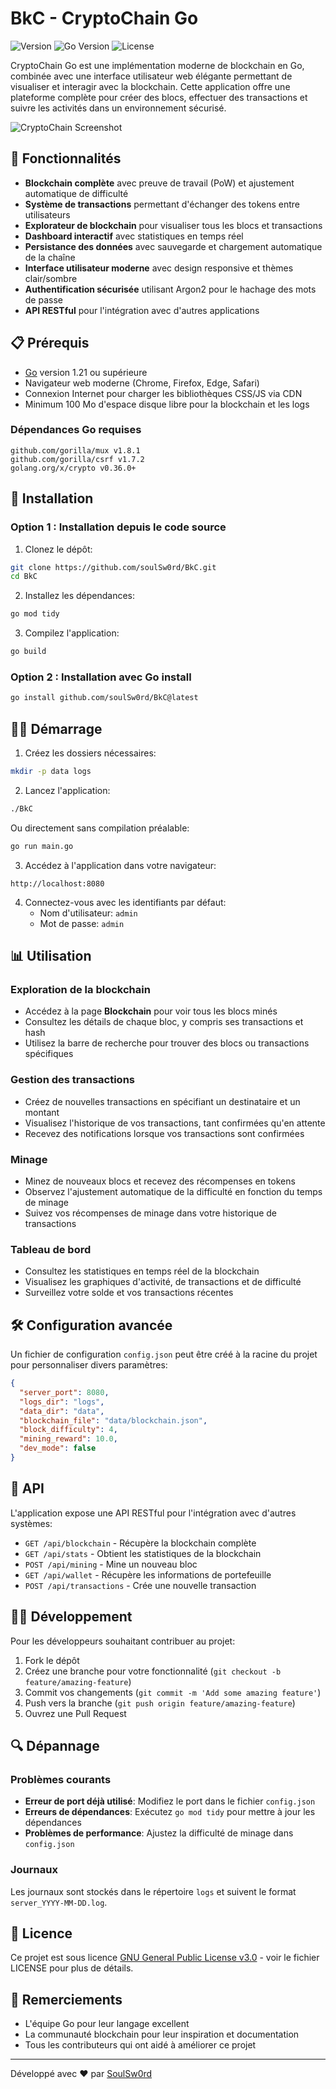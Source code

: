 # BkC - CryptoChain Go

![Version](https://img.shields.io/badge/version-1.2.0-blue.svg)
![Go Version](https://img.shields.io/badge/Go-1.21+-00ADD8.svg)
![License](https://img.shields.io/badge/license-GPL%20v3-green.svg)

CryptoChain Go est une implémentation moderne de blockchain en Go, combinée avec une interface utilisateur web élégante permettant de visualiser et interagir avec la blockchain. Cette application offre une plateforme complète pour créer des blocs, effectuer des transactions et suivre les activités dans un environnement sécurisé.

![CryptoChain Screenshot](https://via.placeholder.com/800x400?text=CryptoChain+Go+Screenshot)

## 🚀 Fonctionnalités

- **Blockchain complète** avec preuve de travail (PoW) et ajustement automatique de difficulté
- **Système de transactions** permettant d'échanger des tokens entre utilisateurs
- **Explorateur de blockchain** pour visualiser tous les blocs et transactions
- **Dashboard interactif** avec statistiques en temps réel
- **Persistance des données** avec sauvegarde et chargement automatique de la chaîne
- **Interface utilisateur moderne** avec design responsive et thèmes clair/sombre
- **Authentification sécurisée** utilisant Argon2 pour le hachage des mots de passe
- **API RESTful** pour l'intégration avec d'autres applications

## 📋 Prérequis

- [Go](https://golang.org/dl/) version 1.21 ou supérieure
- Navigateur web moderne (Chrome, Firefox, Edge, Safari)
- Connexion Internet pour charger les bibliothèques CSS/JS via CDN
- Minimum 100 Mo d'espace disque libre pour la blockchain et les logs

### Dépendances Go requises

```
github.com/gorilla/mux v1.8.1
github.com/gorilla/csrf v1.7.2
golang.org/x/crypto v0.36.0+
```

## 🔧 Installation

### Option 1 : Installation depuis le code source

1. Clonez le dépôt:

```bash
git clone https://github.com/soulSw0rd/BkC.git
cd BkC
```

2. Installez les dépendances:

```bash
go mod tidy
```

3. Compilez l'application:

```bash
go build
```

### Option 2 : Installation avec Go install

```bash
go install github.com/soulSw0rd/BkC@latest
```

## 🏃‍♂️ Démarrage

1. Créez les dossiers nécessaires:

```bash
mkdir -p data logs
```

2. Lancez l'application:

```bash
./BkC
```

Ou directement sans compilation préalable:

```bash
go run main.go
```

3. Accédez à l'application dans votre navigateur:

```
http://localhost:8080
```

4. Connectez-vous avec les identifiants par défaut:
   - Nom d'utilisateur: `admin`
   - Mot de passe: `admin`

## 📊 Utilisation

### Exploration de la blockchain

- Accédez à la page **Blockchain** pour voir tous les blocs minés
- Consultez les détails de chaque bloc, y compris ses transactions et hash
- Utilisez la barre de recherche pour trouver des blocs ou transactions spécifiques

### Gestion des transactions

- Créez de nouvelles transactions en spécifiant un destinataire et un montant
- Visualisez l'historique de vos transactions, tant confirmées qu'en attente
- Recevez des notifications lorsque vos transactions sont confirmées

### Minage

- Minez de nouveaux blocs et recevez des récompenses en tokens
- Observez l'ajustement automatique de la difficulté en fonction du temps de minage
- Suivez vos récompenses de minage dans votre historique de transactions

### Tableau de bord

- Consultez les statistiques en temps réel de la blockchain
- Visualisez les graphiques d'activité, de transactions et de difficulté
- Surveillez votre solde et vos transactions récentes

## 🛠️ Configuration avancée

Un fichier de configuration `config.json` peut être créé à la racine du projet pour personnaliser divers paramètres:

```json
{
  "server_port": 8080,
  "logs_dir": "logs",
  "data_dir": "data",
  "blockchain_file": "data/blockchain.json",
  "block_difficulty": 4,
  "mining_reward": 10.0,
  "dev_mode": false
}
```

## 🔄 API

L'application expose une API RESTful pour l'intégration avec d'autres systèmes:

- `GET /api/blockchain` - Récupère la blockchain complète
- `GET /api/stats` - Obtient les statistiques de la blockchain
- `POST /api/mining` - Mine un nouveau bloc
- `GET /api/wallet` - Récupère les informations de portefeuille
- `POST /api/transactions` - Crée une nouvelle transaction

## 👩‍💻 Développement

Pour les développeurs souhaitant contribuer au projet:

1. Fork le dépôt
2. Créez une branche pour votre fonctionnalité (`git checkout -b feature/amazing-feature`)
3. Commit vos changements (`git commit -m 'Add some amazing feature'`)
4. Push vers la branche (`git push origin feature/amazing-feature`)
5. Ouvrez une Pull Request

## 🔍 Dépannage

### Problèmes courants

- **Erreur de port déjà utilisé**: Modifiez le port dans le fichier `config.json`
- **Erreurs de dépendances**: Exécutez `go mod tidy` pour mettre à jour les dépendances
- **Problèmes de performance**: Ajustez la difficulté de minage dans `config.json`

### Journaux

Les journaux sont stockés dans le répertoire `logs` et suivent le format `server_YYYY-MM-DD.log`.

## 📜 Licence

Ce projet est sous licence [GNU General Public License v3.0](LICENSE) - voir le fichier LICENSE pour plus de détails.

## 🙏 Remerciements

- L'équipe Go pour leur langage excellent
- La communauté blockchain pour leur inspiration et documentation
- Tous les contributeurs qui ont aidé à améliorer ce projet

---

Développé avec ❤️ par [SoulSw0rd](https://github.com/soulSw0rd)